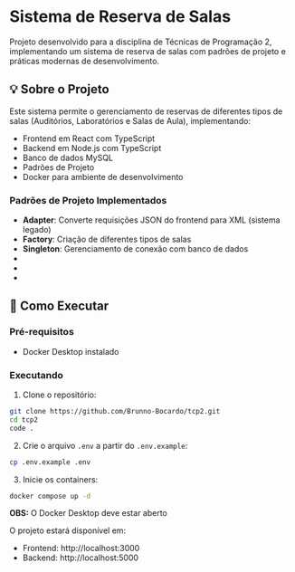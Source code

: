 # Sistema de Reserva de Salas

Projeto desenvolvido para a disciplina de Técnicas de Programação 2, implementando um sistema de reserva de salas com padrões de projeto e práticas modernas de desenvolvimento.

## 💡 Sobre o Projeto

Este sistema permite o gerenciamento de reservas de diferentes tipos de salas (Auditórios, Laboratórios e Salas de Aula), implementando:

- Frontend em React com TypeScript
- Backend em Node.js com TypeScript
- Banco de dados MySQL
- Padrões de Projeto
- Docker para ambiente de desenvolvimento

### Padrões de Projeto Implementados

- **Adapter**: Converte requisições JSON do frontend para XML (sistema legado)
- **Factory**: Criação de diferentes tipos de salas
- **Singleton**: Gerenciamento de conexão com banco de dados
-
-
-

## 🚀 Como Executar

### Pré-requisitos

- Docker Desktop instalado

### Executando

1. Clone o repositório:
```bash
git clone https://github.com/Brunno-Bocardo/tcp2.git
cd tcp2
code .
```

2. Crie o arquivo `.env` a partir do `.env.example`:
```bash
cp .env.example .env
```

3. Inicie os containers:
```bash
docker compose up -d
```
**OBS:** O Docker Desktop deve estar aberto

O projeto estará disponível em:
- Frontend: http://localhost:3000
- Backend: http://localhost:5000



